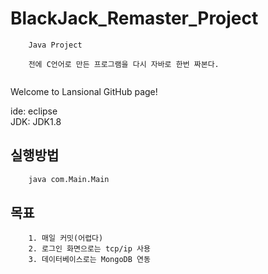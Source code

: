 # BlackJack_Remaster_Project

```
	Java Project

	전에 C언어로 만든 프로그램을 다시 자바로 한번 짜본다.
	
```

Welcome to Lansional GitHub page!

ide: eclipse <br>
JDK: JDK1.8

## 실행방법
``` Bash
	java com.Main.Main
```

## 목표
```
	1. 매일 커밋(어렵다)
	2. 로그인 화면으로는 tcp/ip 사용
	3. 데이터베이스로는 MongoDB 연동
```